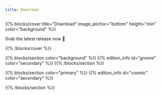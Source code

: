 ```yaml
---
title: Download
---
```


{{% blocks/cover title="Download" image_anchor="bottom" height="min" color="background" %}}

Grab the latest release now 🚀

{{% /blocks/cover %}}

{{% blocks/section color="background" %}}
{{% edition_info id="gnome" color="secondary" %}}
{{% /blocks/section %}}

{{% blocks/section color="primary" %}}
{{% edition_info id="cosmic" color="secondary" %}}

{{% /blocks/section %}}
